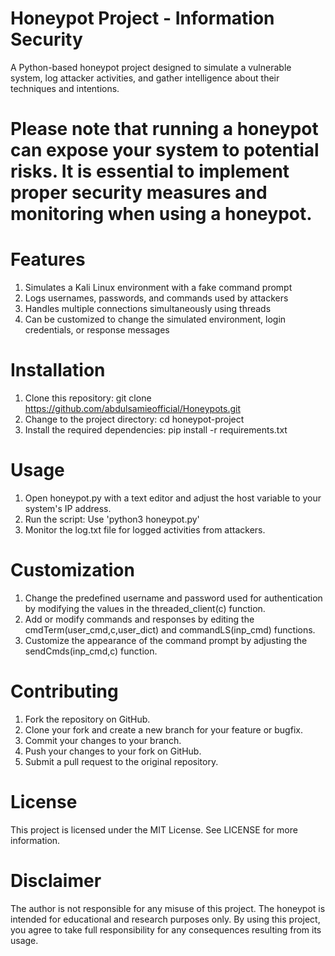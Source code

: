 # Honeypot Project - Information Security
A Python-based honeypot project designed to simulate a vulnerable system, log attacker activities, and gather intelligence about their techniques and intentions.

# Please note that running a honeypot can expose your system to potential risks. It is essential to implement proper security measures and monitoring when using a honeypot.

# Features
  1. Simulates a Kali Linux environment with a fake command prompt
  2. Logs usernames, passwords, and commands used by attackers
  3. Handles multiple connections simultaneously using threads
  4. Can be customized to change the simulated environment, login credentials, or response messages
 
# Installation
  1. Clone this repository: 
    git clone https://github.com/abdulsamieofficial/Honeypots.git
  2. Change to the project directory:
    cd honeypot-project
  3. Install the required dependencies:
    pip install -r requirements.txt

# Usage
  1. Open honeypot.py with a text editor and adjust the host variable to your system's IP address.
  2. Run the script:
Use 'python3 honeypot.py'
  4. Monitor the log.txt file for logged activities from attackers.
  
# Customization
  1. Change the predefined username and password used for authentication by modifying the values in the threaded_client(c) function.
  2. Add or modify commands and responses by editing the cmdTerm(user_cmd,c,user_dict) and commandLS(inp_cmd) functions.
  3. Customize the appearance of the command prompt by adjusting the sendCmds(inp_cmd,c) function. 
  
# Contributing
  1. Fork the repository on GitHub.
  2. Clone your fork and create a new branch for your feature or bugfix.
  3. Commit your changes to your branch.
  4. Push your changes to your fork on GitHub.
  5. Submit a pull request to the original repository.  
 
# License
This project is licensed under the MIT License. See LICENSE for more information.

# Disclaimer
The author is not responsible for any misuse of this project. The honeypot is intended for educational and research purposes only. By using this project, you agree to take full responsibility for any consequences resulting from its usage.

